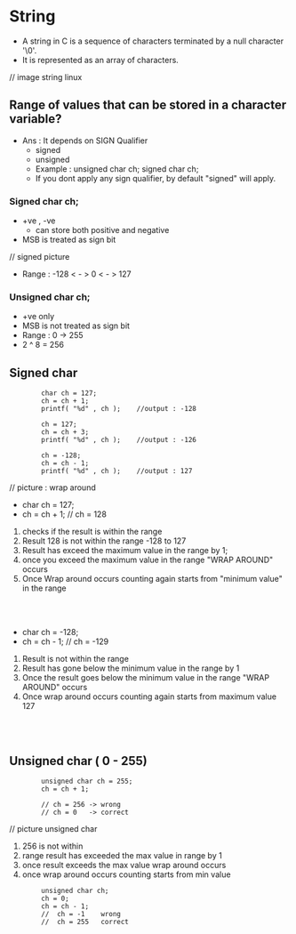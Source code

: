 # String

- A string in C is a sequence of characters terminated by a null character '\0'.
- It is represented as an array of characters.

// image string linux

## Range of values that can be stored in a character variable?

- Ans : It depends on SIGN Qualifier
  - signed
  - unsigned
  - Example : unsigned char ch; signed char ch;
  - If you dont apply any sign qualifier, by default "signed" will apply.

### Signed char ch;

- +ve , -ve
  - can store both positive and negative
- MSB is treated as sign bit

// signed picture

- Range : -128 < - > 0 < - > 127

### Unsigned char ch;

- +ve only
- MSB is not treated as sign bit
- Range : 0 -> 255
- 2 ^ 8 = 256

## Signed char

```
        char ch = 127;
        ch = ch + 1;
        printf( "%d" , ch );    //output : -128

        ch = 127;
        ch = ch + 3;
        printf( "%d" , ch );    //output : -126

        ch = -128;
        ch = ch - 1;
        printf( "%d" , ch );    //output : 127
```

// picture : wrap around

- char ch = 127;
- ch = ch + 1; // ch = 128

1. checks if the result is within the range
2. Result 128 is not within the range -128 to 127
3. Result has exceed the maximum value in the range by 1;
4. once you exceed the maximum value in the range "WRAP AROUND" occurs
5. Once Wrap around occurs counting again starts from "minimum value" in the range

<br>
<br>

- char ch = -128;
- ch = ch - 1; // ch = -129

1. Result is not within the range
2. Result has gone below the minimum value in the range by 1
3. Once the result goes below the minimum value in the range "WRAP AROUND" occurs
4. Once wrap around occurs counting again starts from maximum value 127

<br>
<br>

## Unsigned char ( 0 - 255)

```
        unsigned char ch = 255;
        ch = ch + 1;

        // ch = 256 -> wrong
        // ch = 0   -> correct
```

// picture unsigned char

1. 256 is not within
2. range result has exceeded the max value in range by 1
3. once result exceeds the max value wrap around occurs
4. once wrap around occurs counting starts from min value

```
        unsigned char ch;
        ch = 0;
        ch = ch - 1;
        //  ch = -1    wrong
        //  ch = 255   correct
```
